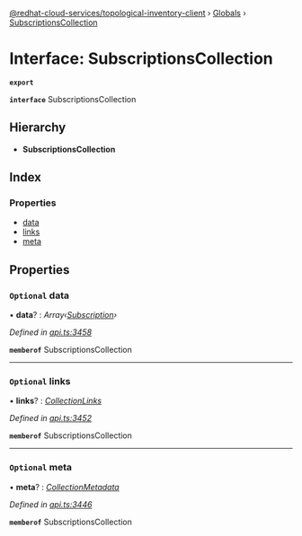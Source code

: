 [@redhat-cloud-services/topological-inventory-client](../README.md) › [Globals](../globals.md) › [SubscriptionsCollection](subscriptionscollection.md)

# Interface: SubscriptionsCollection

**`export`** 

**`interface`** SubscriptionsCollection

## Hierarchy

* **SubscriptionsCollection**

## Index

### Properties

* [data](subscriptionscollection.md#optional-data)
* [links](subscriptionscollection.md#optional-links)
* [meta](subscriptionscollection.md#optional-meta)

## Properties

### `Optional` data

• **data**? : *Array‹[Subscription](subscription.md)›*

*Defined in [api.ts:3458](https://github.com/RedHatInsights/javascript-clients/blob/master/packages/topological-inventory/api.ts#L3458)*

**`memberof`** SubscriptionsCollection

___

### `Optional` links

• **links**? : *[CollectionLinks](collectionlinks.md)*

*Defined in [api.ts:3452](https://github.com/RedHatInsights/javascript-clients/blob/master/packages/topological-inventory/api.ts#L3452)*

**`memberof`** SubscriptionsCollection

___

### `Optional` meta

• **meta**? : *[CollectionMetadata](collectionmetadata.md)*

*Defined in [api.ts:3446](https://github.com/RedHatInsights/javascript-clients/blob/master/packages/topological-inventory/api.ts#L3446)*

**`memberof`** SubscriptionsCollection
